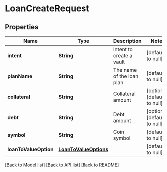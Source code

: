 # LoanCreateRequest
## Properties

| Name | Type | Description | Notes |
|------------ | ------------- | ------------- | -------------|
| **intent** | **String** | Intent to create a vault | [default to null] |
| **planName** | **String** | The name of the loan plan | [default to null] |
| **collateral** | **String** | Collateral amount | [optional] [default to null] |
| **debt** | **String** | Debt amount | [optional] [default to null] |
| **symbol** | **String** | Coin symbol | [default to null] |
| **loanToValueOption** | [**LoanToValueOptions**](LoanToValueOptions.md) |  | [default to null] |

[[Back to Model list]](../README.md#documentation-for-models) [[Back to API list]](../README.md#documentation-for-api-endpoints) [[Back to README]](../README.md)

